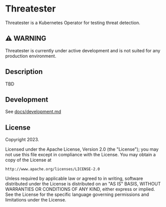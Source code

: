 # Threatester

Threatester is a Kubernetes Operator for testing threat detection.  

## ⚠ WARNING

Threatester is currently under active development and is not suited for any production environment.

## Description

TBD

## Development

See [docs/development.md](docs/development.md)

## License

Copyright 2023.

Licensed under the Apache License, Version 2.0 (the "License");
you may not use this file except in compliance with the License.
You may obtain a copy of the License at

    http://www.apache.org/licenses/LICENSE-2.0

Unless required by applicable law or agreed to in writing, software
distributed under the License is distributed on an "AS IS" BASIS,
WITHOUT WARRANTIES OR CONDITIONS OF ANY KIND, either express or implied.
See the License for the specific language governing permissions and
limitations under the License.

